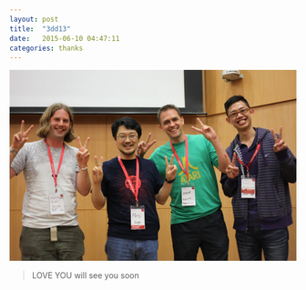 ```yaml
---
layout: post
title:  "3dd13"
date:   2015-06-10 04:47:11
categories: thanks
---
```


![photo](/images/reddot.jpg)

> LOVE YOU
> will see you soon
>
